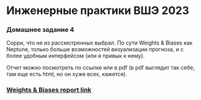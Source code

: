 # Инженерные практики ВШЭ 2023

### Домашнее задание 4
Сорри, что не из рассмотренных выбрал. По сути Weights & Biases как Neptune, только больше возможностей визуализации прогноза, и с более удобным интерфейсом (или я привык к нему).

Отчет можно посмотреть по ссылке или в pdf (в pdf выглядит так себе, там еще есть html, но он хуже всех, кажется).
### [Weights & Biases report link](https://api.wandb.ai/links/gvolsky/8pq6jjwa)
